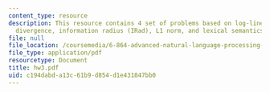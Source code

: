 ```yaml
---
content_type: resource
description: This resource contains 4 set of problems based on log-linear model, KL
  divergence, information radius (IRad), L1 norm, and lexical semantics.
file: null
file_location: /coursemedia/6-864-advanced-natural-language-processing-fall-2005/c194dabda13c61b9d854d1e431847bb0_hw3.pdf
file_type: application/pdf
resourcetype: Document
title: hw3.pdf
uid: c194dabd-a13c-61b9-d854-d1e431847bb0
---
```

